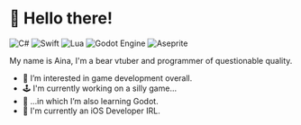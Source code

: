 # 🐻 Hello there!
![C#](https://img.shields.io/badge/c%23-%23239120.svg?style=for-the-badge&logo=csharp&logoColor=white)
![Swift](https://img.shields.io/badge/swift-F54A2A?style=for-the-badge&logo=swift&logoColor=white)
![Lua](https://img.shields.io/badge/lua-%232C2D72.svg?style=for-the-badge&logo=lua&logoColor=white)
![Godot Engine](https://img.shields.io/badge/GODOT-%23FFFFFF.svg?style=for-the-badge&logo=godot-engine)
![Aseprite](https://img.shields.io/badge/Aseprite-FFFFFF?style=for-the-badge&logo=Aseprite&logoColor=#7D929E)

My name is Aina, I'm a bear vtuber and programmer of questionable quality.

- 👀 I’m interested in game development overall.
- 🕹️ I'm currently working on a silly game...
- 🌱 ...in which I’m also learning Godot.
- 🏡 I'm currently an iOS Developer IRL.
